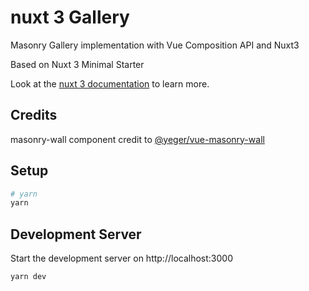 # nuxt 3 Gallery 

Masonry Gallery implementation with Vue Composition API and Nuxt3

Based on Nuxt 3 Minimal Starter

Look at the [nuxt 3 documentation](https://v3.nuxtjs.org) to learn more.

## Credits

masonry-wall component credit to [@yeger/vue-masonry-wall](https://github.com/DerYeger/vue-masonry-wall)


## Setup


```bash
# yarn
yarn
```

## Development Server

Start the development server on http://localhost:3000

```bash
yarn dev
```
